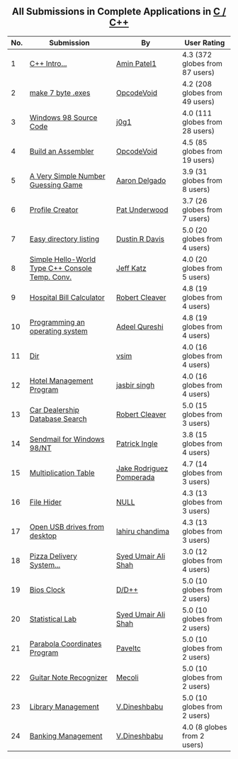 ﻿<div align="center">

## All Submissions in Complete Applications in [C / C\+\+](../ByWorld/c-c.md)

</div>

No.  | Submission | By   | User Rating
---- | ---------- | ---- | -----------
1 | [C\+\+ Intro\.\.\.<br />](https://github.com/Planet-Source-Code/amin-patel1-c-intro__3-769) | [Amin Patel1](../ByAuthor/amin-patel1.md) | 4.3 (372 globes from 87 users)
2 | [make  7  byte \.exes<br />](https://github.com/Planet-Source-Code/opcodevoid-make-7-byte-exes__3-2221) | [OpcodeVoid](../ByAuthor/opcodevoid.md) | 4.2 (208 globes from 49 users)
3 | [Windows 98 Source Code<br />](https://github.com/Planet-Source-Code/j0g1-windows-98-source-code__3-519) | [j0g1](../ByAuthor/j0g1.md) | 4.0 (111 globes from 28 users)
4 | [Build an Assembler<br />](https://github.com/Planet-Source-Code/opcodevoid-build-an-assembler__3-2318) | [OpcodeVoid](../ByAuthor/opcodevoid.md) | 4.5 (85 globes from 19 users)
5 | [A Very Simple Number Guessing Game<br />](https://github.com/Planet-Source-Code/aaron-delgado-a-very-simple-number-guessing-game__3-4831) | [Aaron Delgado](../ByAuthor/aaron-delgado.md) | 3.9 (31 globes from 8 users)
6 | [Profile Creator<br />](https://github.com/Planet-Source-Code/pat-underwood-profile-creator__3-303) | [Pat Underwood](../ByAuthor/pat-underwood.md) | 3.7 (26 globes from 7 users)
7 | [Easy directory listing<br />](https://github.com/Planet-Source-Code/dustin-r-davis-easy-directory-listing__3-5019) | [Dustin R Davis](../ByAuthor/dustin-r-davis.md) | 5.0 (20 globes from 4 users)
8 | [Simple Hello\-World Type C\+\+ Console Temp\. Conv\.<br />](https://github.com/Planet-Source-Code/jeff-katz-simple-hello-world-type-c-console-temp-conv__3-259) | [Jeff Katz](../ByAuthor/jeff-katz.md) | 4.0 (20 globes from 5 users)
9 | [Hospital Bill Calculator<br />](https://github.com/Planet-Source-Code/robert-cleaver-hospital-bill-calculator__3-4796) | [Robert Cleaver](../ByAuthor/robert-cleaver.md) | 4.8 (19 globes from 4 users)
10 | [Programming an operating system<br />](https://github.com/Planet-Source-Code/adeel-qureshi-programming-an-operating-system__3-5510) | [Adeel Qureshi](../ByAuthor/adeel-qureshi.md) | 4.8 (19 globes from 4 users)
11 | [Dir<br />](https://github.com/Planet-Source-Code/vsim-dir__3-3047) | [vsim](../ByAuthor/vsim.md) | 4.0 (16 globes from 4 users)
12 | [Hotel Management Program<br />](https://github.com/Planet-Source-Code/jasbir-singh-hotel-management-program__3-5323) | [jasbir singh](../ByAuthor/jasbir-singh.md) | 4.0 (16 globes from 4 users)
13 | [Car Dealership Database Search<br />](https://github.com/Planet-Source-Code/robert-cleaver-car-dealership-database-search__3-4797) | [Robert Cleaver](../ByAuthor/robert-cleaver.md) | 5.0 (15 globes from 3 users)
14 | [Sendmail for Windows 98/NT<br />](https://github.com/Planet-Source-Code/patrick-ingle-sendmail-for-windows-98-nt__3-3415) | [Patrick Ingle](../ByAuthor/patrick-ingle.md) | 3.8 (15 globes from 4 users)
15 | [Multiplication Table<br />](https://github.com/Planet-Source-Code/jake-rodriguez-pomperada-multiplication-table__3-11893) | [Jake Rodriguez Pomperada](../ByAuthor/jake-rodriguez-pomperada.md) | 4.7 (14 globes from 3 users)
16 | [File Hider<br />](https://github.com/Planet-Source-Code/file-hider__3-5389) | [NULL](../ByAuthor/empty.md) | 4.3 (13 globes from 3 users)
17 | [Open USB drives from desktop<br />](https://github.com/Planet-Source-Code/lahiru-chandima-open-usb-drives-from-desktop__3-12923) | [lahiru chandima](../ByAuthor/lahiru-chandima.md) | 4.3 (13 globes from 3 users)
18 | [Pizza  Delivery  System\.\.\.<br />](https://github.com/Planet-Source-Code/syed-umair-ali-shah-pizza-delivery-system__3-2525) | [Syed  Umair  Ali  Shah](../ByAuthor/syed-umair-ali-shah.md) | 3.0 (12 globes from 4 users)
19 | [Bios Clock<br />](https://github.com/Planet-Source-Code/d-d-bios-clock__3-2219) | [D/D\+\+](../ByAuthor/d-d.md) | 5.0 (10 globes from 2 users)
20 | [Statistical  Lab<br />](https://github.com/Planet-Source-Code/syed-umair-ali-shah-statistical-lab__3-2534) | [Syed  Umair  Ali  Shah](../ByAuthor/syed-umair-ali-shah.md) | 5.0 (10 globes from 2 users)
21 | [Parabola Coordinates Program<br />](https://github.com/Planet-Source-Code/paveltc-parabola-coordinates-program__3-3105) | [Paveltc](../ByAuthor/paveltc.md) | 5.0 (10 globes from 2 users)
22 | [Guitar Note Recognizer<br />](https://github.com/Planet-Source-Code/mecoli-guitar-note-recognizer__3-6737) | [Mecoli](../ByAuthor/mecoli.md) | 5.0 (10 globes from 2 users)
23 | [Library Management<br />](https://github.com/Planet-Source-Code/v-dineshbabu-library-management__3-10576) | [V\.Dineshbabu](../ByAuthor/v-dineshbabu.md) | 5.0 (10 globes from 2 users)
24 | [Banking  Management<br />](https://github.com/Planet-Source-Code/v-dineshbabu-banking-management__3-10575) | [V\.Dineshbabu](../ByAuthor/v-dineshbabu.md) | 4.0 (8 globes from 2 users)
